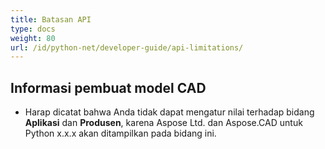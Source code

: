 ```yaml
---
title: Batasan API
type: docs
weight: 80
url: /id/python-net/developer-guide/api-limitations/
---
```


## **Informasi pembuat model CAD**
- Harap dicatat bahwa Anda tidak dapat mengatur nilai terhadap bidang **Aplikasi** dan **Produsen**, karena Aspose Ltd. dan Aspose.CAD untuk Python x.x.x akan ditampilkan pada bidang ini.
